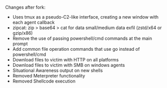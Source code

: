 Changes after fork:

* Uses tmux as a pseudo-C2-like interface, creating a new window with each agent callback
* zipcat: zip > base64 > cat for data small/medium data exfil (zstd/x64 or gzip/x86)
* Remove the use of passing powershell/cmd commands at the main prompt
* Add common file operation commands that use go instead of powershell/cmd
* Download files to victim with HTTP on all platforms
* Download files to victim with SMB on windows agents
* Situational Awareness output on new shells
* Removed Meterpreter functionality
* Removed Shellcode execution

